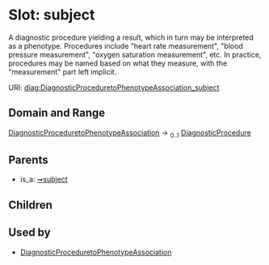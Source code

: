 
# Slot: subject


A diagnostic procedure yielding a result, which in turn may be interpreted as a phenotype. Procedures include "heart rate measurement", "blood pressure measurement", "oxygen saturation measurement", etc. In practice, procedures may be named based on what they measure, with the "measurement" part left implicit.

URI: [diag:DiagnosticProceduretoPhenotypeAssociation_subject](http://w3id.org/ontogpt/diagnostic_procedure/DiagnosticProceduretoPhenotypeAssociation_subject)


## Domain and Range

[DiagnosticProceduretoPhenotypeAssociation](DiagnosticProceduretoPhenotypeAssociation.md) &#8594;  <sub>0..1</sub> [DiagnosticProcedure](DiagnosticProcedure.md)

## Parents

 *  is_a: [➞subject](triple__subject.md)

## Children


## Used by

 * [DiagnosticProceduretoPhenotypeAssociation](DiagnosticProceduretoPhenotypeAssociation.md)
